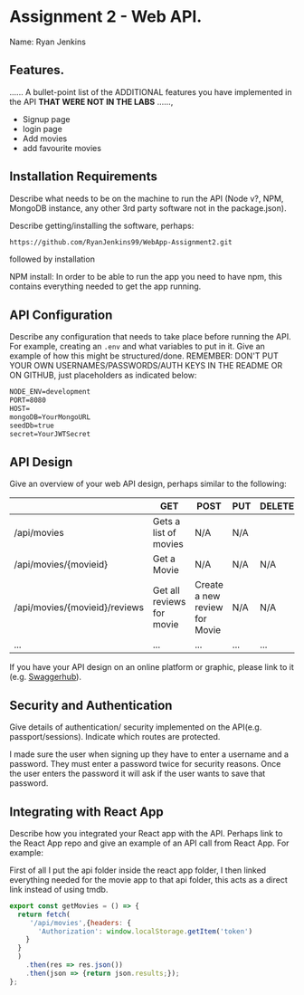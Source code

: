 # Assignment 2 - Web API.

Name: Ryan Jenkins

## Features.

...... A bullet-point list of the ADDITIONAL features you have implemented in the API **THAT WERE NOT IN THE LABS** ......,
 
 + Signup page
 + login page
 + Add movies
 + add favourite movies
 

## Installation Requirements

Describe what needs to be on the machine to run the API (Node v?, NPM, MongoDB instance, any other 3rd party software not in the package.json). 

Describe getting/installing the software, perhaps:

```bat
https://github.com/RyanJenkins99/WebApp-Assignment2.git
```

followed by installation



NPM install:
In order to be able to run the app you need to have npm, this contains everything needed to get the app running.


## API Configuration
Describe any configuration that needs to take place before running the API. For example, creating an ``.env`` and what variables to put in it. Give an example of how this might be structured/done.
REMEMBER: DON'T PUT YOUR OWN USERNAMES/PASSWORDS/AUTH KEYS IN THE README OR ON GITHUB, just placeholders as indicated below:


```bat
NODE_ENV=development
PORT=8080
HOST=
mongoDB=YourMongoURL
seedDb=true
secret=YourJWTSecret
```


## API Design
Give an overview of your web API design, perhaps similar to the following: 

|  |  GET | POST | PUT | DELETE
| -- | -- | -- | -- | -- 
| /api/movies |Gets a list of movies | N/A | N/A |
| /api/movies/{movieid} | Get a Movie | N/A | N/A | N/A
| /api/movies/{movieid}/reviews | Get all reviews for movie | Create a new review for Movie | N/A | N/A  
| ... | ... | ... | ... | ...

If you have your API design on an online platform or graphic, please link to it (e.g. [Swaggerhub](https://app.swaggerhub.com/)).


## Security and Authentication
Give details of authentication/ security implemented on the API(e.g. passport/sessions). Indicate which routes are protected.

I made sure the user when signing up they have to enter a username and a password. They must enter a password twice for security reasons. Once the user enters the password it will ask if the user wants to save that password.

## Integrating with React App

Describe how you integrated your React app with the API. Perhaps link to the React App repo and give an example of an API call from React App. For example: 

First of all I put the api folder inside the react app folder, I then linked everything needed for the movie app to that api folder, this acts as a direct link instead of using tmdb.

~~~Javascript
export const getMovies = () => {
  return fetch(
     '/api/movies',{headers: {
       'Authorization': window.localStorage.getItem('token')
    }
  }
  )
    .then(res => res.json())
    .then(json => {return json.results;});
};

~~~


